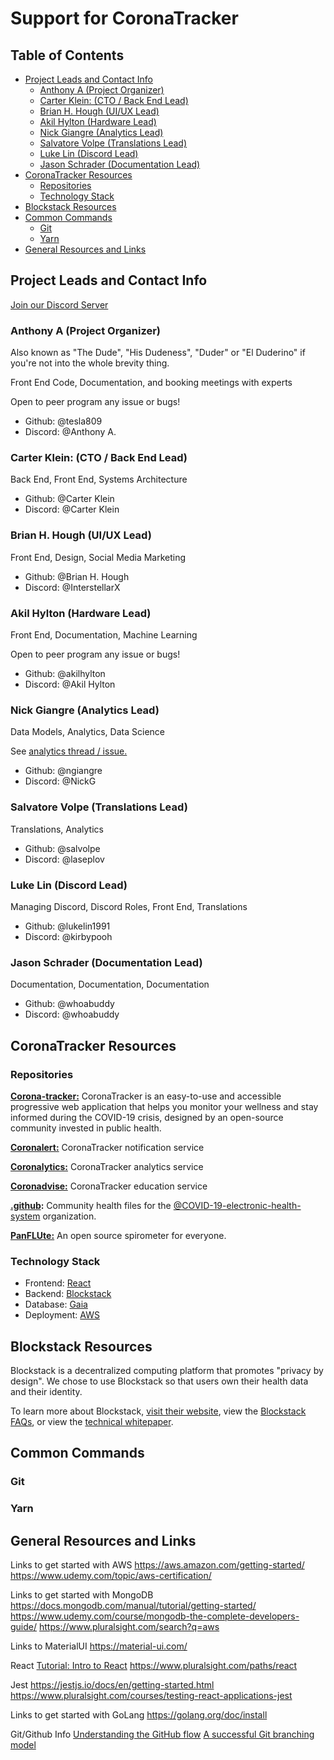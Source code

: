 # Support for CoronaTracker

## Table of Contents

<!-- TOC -->

- [Project Leads and Contact Info](#project-leads-and-contact-info)
  - [Anthony A (Project Organizer)](#anthony-a-project-organizer)
  - [Carter Klein: (CTO / Back End Lead)](#carter-klein-cto--back-end-lead)
  - [Brian H. Hough (UI/UX Lead)](#brian-h-hough-uiux-lead)
  - [Akil Hylton (Hardware Lead)](#akil-hylton-hardware-lead)
  - [Nick Giangre (Analytics Lead)](#nick-giangre-analytics-lead)
  - [Salvatore Volpe (Translations Lead)](#salvatore-volpe-translations-lead)
  - [Luke Lin (Discord Lead)](#luke-lin-discord-lead)
  - [Jason Schrader (Documentation Lead)](#jason-schrader-documentation-lead)
- [CoronaTracker Resources](#coronatracker-resources)
  - [Repositories](#repositories)
  - [Technology Stack](#technology-stack)
- [Blockstack Resources](#blockstack-resources)
- [Common Commands](#common-commands)
  - [Git](#git)
  - [Yarn](#yarn)
- [General Resources and Links](#general-resources-and-links)

<!-- /TOC -->

## Project Leads and Contact Info

[Join our Discord Server](https://discord.gg/pPERUuv)

### Anthony A (Project Organizer)

Also known as "The Dude", "His Dudeness", "Duder" or "El Duderino" if you're not into the whole brevity thing.

Front End Code, Documentation, and booking meetings with experts

Open to peer program any issue or bugs!

- Github: @tesla809
- Discord: @Anthony A.

### Carter Klein: (CTO / Back End Lead)

Back End, Front End, Systems Architecture

- Github: @Carter Klein
- Discord: @Carter Klein

### Brian H. Hough (UI/UX Lead)

Front End, Design, Social Media Marketing

- Github: @Brian H. Hough
- Discord: @InterstellarX

### Akil Hylton (Hardware Lead)

Front End, Documentation, Machine Learning

Open to peer program any issue or bugs!

- Github: @akilhylton
- Discord: @Akil Hylton

### Nick Giangre (Analytics Lead)

Data Models, Analytics, Data Science

See [analytics thread / issue.](https://github.com/COVID-19-electronic-health-system/Corona-tracker/issues/51)

- Github: @ngiangre
- Discord: @NickG

### Salvatore Volpe (Translations Lead)

Translations, Analytics

- Github: @salvolpe
- Discord: @laseplov

### Luke Lin (Discord Lead)

Managing Discord, Discord Roles, Front End, Translations

- Github: @lukelin1991
- Discord: @kirbypooh

### Jason Schrader (Documentation Lead)

Documentation, Documentation, Documentation

- Github: @whoabuddy
- Discord: @whoabuddy

## CoronaTracker Resources

### Repositories

__[Corona-tracker:]()__ CoronaTracker is an easy-to-use and accessible progressive web application that helps you monitor your wellness and stay informed during the COVID-19 crisis, designed by an open-source community invested in public health.

__[Coronalert:]()__ CoronaTracker notification service

__[Coronalytics:]()__ CoronaTracker analytics service

__[Coronadvise:]()__ CoronaTracker education service

__[.github](https://github.com/COVID-19-electronic-health-system/.github):__ Community health files for the [@COVID-19-electronic-health-system](https://github.com/COVID-19-electronic-health-system) organization.

__[PanFLUte:](https://github.com/COVID-19-electronic-health-system/PanFLUte)__ An open source spirometer for everyone.

### Technology Stack

- Frontend: [React](https://github.com/facebook/react)
- Backend: [Blockstack](https://blockstack.org/about)
- Database: [Gaia](https://github.com/blockstack/gaia)
- Deployment: [AWS](https://aws.amazon.com/)

## Blockstack Resources

Blockstack is a decentralized computing platform that promotes "privacy by design". We chose to use Blockstack so that users own their health data and their identity.

To learn more about Blockstack, [visit their website](https://blockstack.org/about), view the [Blockstack FAQs](https://docs.blockstack.org/faqs/allfaqs), or view the [technical whitepaper](https://blockstack.org/whitepaper.pdf).

## Common Commands

### Git

### Yarn

## General Resources and Links

Links to get started with AWS
https://aws.amazon.com/getting-started/
https://www.udemy.com/topic/aws-certification/

Links to get started with MongoDB
https://docs.mongodb.com/manual/tutorial/getting-started/
https://www.udemy.com/course/mongodb-the-complete-developers-guide/
https://www.pluralsight.com/search?q=aws

Links to MaterialUI
https://material-ui.com/

React
[Tutorial: Intro to React](https://reactjs.org/tutorial/tutorial.html)
https://www.pluralsight.com/paths/react

Jest
https://jestjs.io/docs/en/getting-started.html
https://www.pluralsight.com/courses/testing-react-applications-jest

Links to get started with GoLang
https://golang.org/doc/install

Git/Github Info
[Understanding the GitHub flow](https://guides.github.com/introduction/flow/)
[A successful Git branching model](https://nvie.com/posts/a-successful-git-branching-model/)
